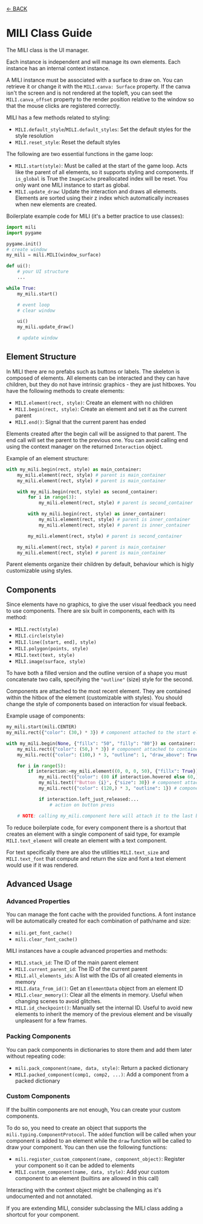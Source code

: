 [<- BACK](https://github.com/damusss/mili/blob/main/guide/guide.md)

# MILI Class Guide

The MILI class is the UI manager.

Each instance is independent and will manage its own elements.
Each instance has an internal context instance.

A MILI instance must be associated with a surface to draw on. You can retrieve it or change it with the `MILI.canva: Surface` property. If the canva isn't the screen and is not rendered at the topleft, you can seet the `MILI.canva_offset` property to the render position relative to the window so that the mouse clicks are registered correctly.

MILI has a few methods related to styling:

- `MILI.default_style`/`MILI.default_styles`: Set the default styles for the style resolution
- `MILI.reset_style`: Reset the default styles

The following are two essential functions in the game loop:

- `MILI.start(style)`: Must be called at the start of the game loop. Acts like the parent of all elements, so it supports styling and components. If `is_global` is True the `ImageCache` preallocated index will be reset. You only want one MILI instance to start as global.
- `MILI.update_draw`: Update the interaction and draws all elements. Elements are sorted using their z index which automatically increases when new elements are created.

Boilerplate example code for MILI (it's a better practice to use classes):

```py
import mili
import pygame

pygame.init()
# create window
my_mili = mili.MILI(window_surface)

def ui():
    # your UI structure
    ...

while True:
    my_mili.start()

    # event loop
    # clear window

    ui()
    my_mili.update_draw()

    # update window
```

## Element Structure

In MILI there are no prefabs such as buttons or labels. The skeleton is composed of elements. All elements can be interacted and they can have children, but they do not have intrinsic graphics - they are just hitboxes. You have the following methods to create elements:

- `MILI.element(rect, style)`: Create an element with no children
- `MILI.begin(rect, style)`: Create an element and set it as the current parent
- `MILI.end()`: Signal that the current parent has ended

Elements created after the begin call will be assigned to that parent. The end call will set the parent to the previous one.
You can avoid calling end using the context manager on the returned `Interaction` object.

Example of an element structure:

```py
with my_mili.begin(rect, style) as main_container:
    my_mili.element(rect, style) # parent is main_container
    my_mili.element(rect, style) # parent is main_container

    with my_mili.begin(rect, style) as second_container:
        for i in range(3):
            my_mili.element(rect, style) # parent is second_container

        with my_mili.begin(rect, style) as inner_container:
            my_mili.element(rect, style) # parent is inner_container
            my_mili.element(rect, style) # parent is inner_container

        my_mili.element(rect, style) # parent is second_container

    my_mili.element(rect, style) # parent is main_container
    my_mili.element(rect, style) # parent is main_container
```

Parent elements organize their children by default, behaviour which is higly customizable using styles.

## Components

Since elements have no graphics, to give the user visual feedback you need to use components. There are six built in components, each with its method:

- `MILI.rect(style)`
- `MILI.circle(style)`
- `MILI.line([start, end], style)`
- `MILI.polygon(points, style)`
- `MILI.text(text, style)`
- `MILI.image(surface, style)`

To have both a filled version and the outline version of a shape you must concatenate two calls, specifying the `"outline"` (size) style for the second.

Components are attached to the most recent element. They are contained within the hitbox of the element (customizable with styles).
You should change the style of components based on interaction for visual feeback.

Example usage of components:

```py
my_mili.start(mili.CENTER)
my_mili.rect({"color": (30,) * 3}) # component attached to the start element

with my_mili.begin(None, {"fillx": "50", "filly": "80"}) as container:
    my_mili.rect({"color": (50,) * 3}) # component attached to container
    my_mili.rect({"color": (100,) * 3, "outline": 1, "draw_above": True}) # component attached to container

    for i in range(5):
        if interaction:=my_mili.element((0, 0, 0, 50), {"fillx": True}): # if used for indentation, always True
            my_mili.rect({"color": (80 if interaction.hovered else 60,) * 3}) # component attached to element, conditionally changes color
            my_mili.text(f"Button {i}", {"size": 30}) # component attached to element
            my_mili.rect({"color": (120,) * 3, "outline": 1}) # component attached to element

            if interaction.left_just_released:...
                # action on button press

    # NOTE: calling my_mili.component here will attach it to the last button, not container!
```

To reduce boilerplate code, for every component there is a shortcut that creates an element with a single component of said type, for example `MILI.text_element` will create an element with a text component.

For text specifically there are also the utilities `MILI.text_size` and `MILI.text_font` that compute and return the size and font a text element would use if it was rendered.

## Advanced Usage

### Advanced Properties

You can manage the font cache with the provided functions. A font instance will be automatically created for each combination of path/name and size:

- `mili.get_font_cache()`
- `mili.clear_font_cache()`

MILI instances have a couple advanced properties and methods:

- `MILI.stack_id`: The ID of the main parent element
- `MILI.current_parent_id`: The ID of the current parent
- `MILI.all_elements_ids`: A list with the IDs of all created elements in memory
- `MILI.data_from_id()`: Get an `ElementData` object from an element ID
- `MILI.clear_memory()`: Clear all the elments in memory. Useful when changing scenes to avoid glitches.
- `MILI.id_checkpoint()`: Manually set the internal ID. Useful to avoid new elements to inherit the memory of the previous element and be visually unpleasent for a few frames.

### Packing Components

You can pack components in dictionaries to store them and add them later without repeating code:

- `mili.pack_component(name, data, style)`: Return a packed dictionary
- `MILI.packed_component(comp1, comp2, ...)`: Add a component from a packed dictionary

### Custom Components

If the builtin components are not enough, You can create your custom components.

To do so, you need to create an object that supports the `mili.typing.ComponentProtocol`. The `added` function will be called when your component is added to an element while the `draw` function will be called to draw your component.
You can then use the following functions:

- `mili.register_custom_component(name, component_object)`: Register your component so it can be added to elements
- `MILI.custom_component(name, data, style)`: Add your custom component to an element (builtins are allowed in this call)

Interacting with the context object might be challenging as it's undocumented and not annotated.

If you are extending MILI, consider subclassing the MILI class adding a shortcut for your component.
